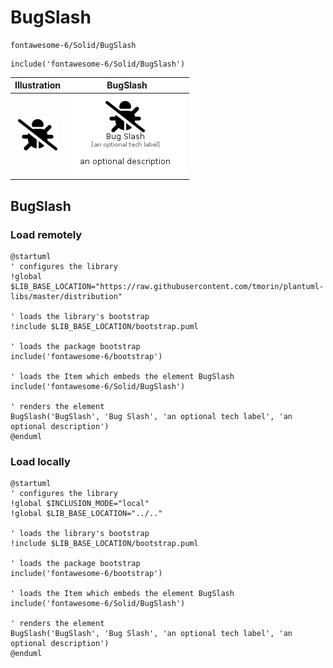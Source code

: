 # BugSlash


```text
fontawesome-6/Solid/BugSlash
```

```text
include('fontawesome-6/Solid/BugSlash')
```



| Illustration | BugSlash |
| :---: | :---: |
| ![illustration for Illustration](../../fontawesome-6/Solid/BugSlash.png) | ![illustration for BugSlash](../../fontawesome-6/Solid/BugSlash.Local.png) |




## BugSlash

### Load remotely
```plantuml
@startuml
' configures the library
!global $LIB_BASE_LOCATION="https://raw.githubusercontent.com/tmorin/plantuml-libs/master/distribution"

' loads the library's bootstrap
!include $LIB_BASE_LOCATION/bootstrap.puml

' loads the package bootstrap
include('fontawesome-6/bootstrap')

' loads the Item which embeds the element BugSlash
include('fontawesome-6/Solid/BugSlash')

' renders the element
BugSlash('BugSlash', 'Bug Slash', 'an optional tech label', 'an optional description')
@enduml
```

### Load locally
```plantuml
@startuml
' configures the library
!global $INCLUSION_MODE="local"
!global $LIB_BASE_LOCATION="../.."

' loads the library's bootstrap
!include $LIB_BASE_LOCATION/bootstrap.puml

' loads the package bootstrap
include('fontawesome-6/bootstrap')

' loads the Item which embeds the element BugSlash
include('fontawesome-6/Solid/BugSlash')

' renders the element
BugSlash('BugSlash', 'Bug Slash', 'an optional tech label', 'an optional description')
@enduml
```

